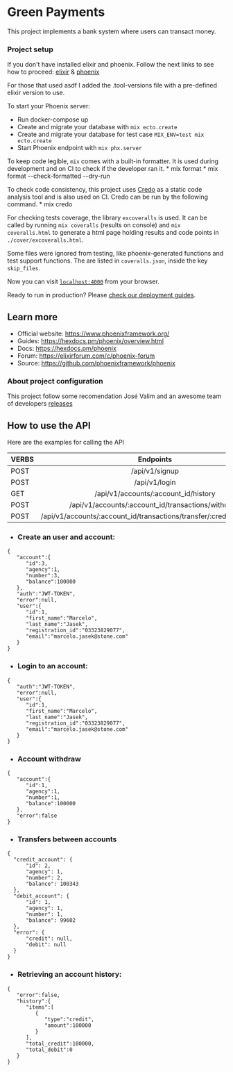 # Green Payments

This project implements a bank system where users can transact money.

### Project setup

If you don't have installed elixir and phoenix. Follow the next links to see how to proceed: [elixir](elixir.md) & [phoenix](phoenix.md)

For those that used asdf I added the .tool-versions file with a pre-defined elixir version to use.

To start your Phoenix server:

  * Run docker-compose up
  * Create and migrate your database with `mix ecto.create`
  * Create and migrate your database for test case `MIX_ENV=test mix ecto.create`
  * Start Phoenix endpoint with `mix phx.server`

  To keep code legible, `mix` comes with a built-in formatter. It is used during development and on CI to check if the developer ran it.
    * mix format
    * mix format --check-formatted --dry-run
  
  To check code consistency, this project uses [Credo](https://github.com/rrrene/credo) as a static code analysis tool and is also used on CI. Credo can be run by the following command.
    * mix credo

  For checking tests coverage, the library `excoveralls` is used. It can be called by running `mix coveralls` (results on console) and `mix coveralls.html` to generate a html page holding results and code points in `./cover/excoveralls.html`.

  Some files were ignored from testing, like phoenix-generated functions and test support functions. The are listed in `coveralls.json`, inside the key `skip_files`.

Now you can visit [`localhost:4000`](http://localhost:4000) from your browser.

Ready to run in production? Please [check our deployment guides](https://hexdocs.pm/phoenix/deployment.html).

## Learn more

  * Official website: https://www.phoenixframework.org/
  * Guides: https://hexdocs.pm/phoenix/overview.html
  * Docs: https://hexdocs.pm/phoenix
  * Forum: https://elixirforum.com/c/phoenix-forum
  * Source: https://github.com/phoenixframework/phoenix


### About project configuration

This project follow some recomendation José Valim and an awesome team of developers [releases](https://github.com/phoenixframework/phoenix/blob/master/guides/deployment/releases.md)

## How to use the API

Here are the examples for calling the API

|   VERBS    |   Endpoints                                                             |
|------------|:-----------------------------------------------------------------------:|
|POST        | /api/v1/signup                                                          |
|POST        | /api/v1/login                                                           |
|GET         | /api/v1/accounts/:account_id/history                                    |
|POST        | /api/v1/accounts/:account_id/transactions/withdraw                      |
|POST        | /api/v1/accounts/:account_id/transactions/transfer/:credit_account_id   |

- ### Create an user and account:

```
{
   "account":{
      "id":3,
      "agency":1,
      "number":3,
      "balance":100000
   },
   "auth":"JWT-TOKEN",
   "error":null,
   "user":{
      "id":1,
      "first_name":"Marcelo",
      "last_name":"Jasek",
      "registration_id":"03323829077",
      "email":"marcelo.jasek@stone.com"
   }
}
```

- ### Login to an account:

```
{
   "auth":"JWT-TOKEN",
   "error":null,
   "user":{
      "id":1,
      "first_name":"Marcelo",
      "last_name":"Jasek",
      "registration_id":"03323829077",
      "email":"marcelo.jasek@stone.com"
   }
}
```

- ### Account withdraw

```
{
   "account":{
      "id":1,
      "agency":1,
      "number":1,
      "balance":100000
   },
   "error":false
}
```

- ### Transfers between accounts

```
{
  "credit_account": {
      "id": 2,
      "agency": 1,
      "number": 2,
      "balance": 100343
  },
  "debit_account": {
      "id": 1,
      "agency": 1,
      "number": 1,
      "balance": 99602
  },
  "error": {
      "credit": null,
      "debit": null
  }
}
```

- ### Retrieving an account history:

```
{
   "error":false,
   "history":{
      "items":[
         {
            "type":"credit",
            "amount":100000
         }
      ],
      "total_credit":100000,
      "total_debit":0
   }
}
```
